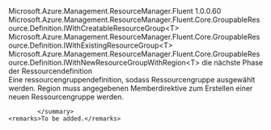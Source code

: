 <Type Name="IWithGroupAndRegion&lt;T&gt;" FullName="Microsoft.Azure.Management.ResourceManager.Fluent.Core.GroupableResource.Definition.IWithGroupAndRegion&lt;T&gt;">
  <TypeSignature Language="C#" Value="public interface IWithGroupAndRegion&lt;T&gt; : Microsoft.Azure.Management.ResourceManager.Fluent.Core.GroupableResource.Definition.IWithCreatableResourceGroup&lt;T&gt;, Microsoft.Azure.Management.ResourceManager.Fluent.Core.GroupableResource.Definition.IWithExistingResourceGroup&lt;T&gt;, Microsoft.Azure.Management.ResourceManager.Fluent.Core.GroupableResource.Definition.IWithNewResourceGroupWithRegion&lt;T&gt;" />
  <TypeSignature Language="ILAsm" Value=".class public interface auto ansi abstract IWithGroupAndRegion`1&lt;T&gt; implements class Microsoft.Azure.Management.ResourceManager.Fluent.Core.GroupableResource.Definition.IWithCreatableResourceGroup`1&lt;!T&gt;, class Microsoft.Azure.Management.ResourceManager.Fluent.Core.GroupableResource.Definition.IWithExistingResourceGroup`1&lt;!T&gt;, class Microsoft.Azure.Management.ResourceManager.Fluent.Core.GroupableResource.Definition.IWithNewResourceGroupWithRegion`1&lt;!T&gt;" />
  <TypeSignature Language="DocId" Value="T:Microsoft.Azure.Management.ResourceManager.Fluent.Core.GroupableResource.Definition.IWithGroupAndRegion`1" />
  <TypeSignature Language="VB.NET" Value="Public Interface IWithGroupAndRegion(Of T)&#xA;Implements IWithCreatableResourceGroup(Of T), IWithExistingResourceGroup(Of T), IWithNewResourceGroupWithRegion(Of T)" />
  <TypeSignature Language="F#" Value="type IWithGroupAndRegion&lt;'T&gt; = interface&#xA;    interface IWithExistingResourceGroup&lt;'T&gt;&#xA;    interface IWithNewResourceGroupWithRegion&lt;'T&gt;&#xA;    interface IWithCreatableResourceGroup&lt;'T&gt;" />
  <AssemblyInfo>
    <AssemblyName>Microsoft.Azure.Management.ResourceManager.Fluent</AssemblyName>
    <AssemblyVersion>1.0.0.60</AssemblyVersion>
  </AssemblyInfo>
  <TypeParameters>
    <TypeParameter Name="T" />
  </TypeParameters>
  <Interfaces>
    <Interface>
      <InterfaceName>Microsoft.Azure.Management.ResourceManager.Fluent.Core.GroupableResource.Definition.IWithCreatableResourceGroup&lt;T&gt;</InterfaceName>
    </Interface>
    <Interface>
      <InterfaceName>Microsoft.Azure.Management.ResourceManager.Fluent.Core.GroupableResource.Definition.IWithExistingResourceGroup&lt;T&gt;</InterfaceName>
    </Interface>
    <Interface>
      <InterfaceName>Microsoft.Azure.Management.ResourceManager.Fluent.Core.GroupableResource.Definition.IWithNewResourceGroupWithRegion&lt;T&gt;</InterfaceName>
    </Interface>
  </Interfaces>
  <Docs>
    <typeparam name="T">die nächste Phase der Ressourcendefinition</typeparam>
    <summary>
            Eine ressourcengruppendefinition, sodass Ressourcengruppe ausgewählt werden.
            Region muss angegebenen Memberdirektive zum Erstellen einer neuen Ressourcengruppe werden.
            
            </summary>
    <remarks>To be added.</remarks>
  </Docs>
  <Members />
</Type>